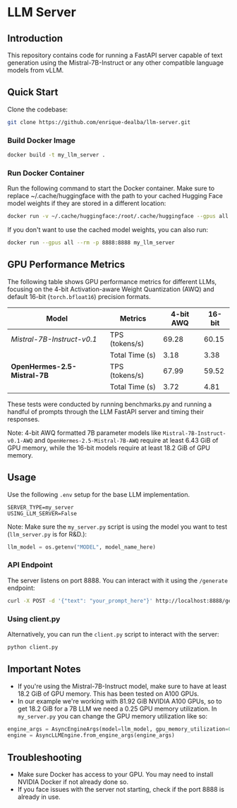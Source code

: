 # LLM Server

## Introduction

This repository contains code for running a FastAPI server capable of text generation using the Mistral-7B-Instruct or any other compatible language models from vLLM.

## Quick Start
Clone the codebase:
```sh
git clone https://github.com/enrique-dealba/llm-server.git
```

### Build Docker Image
```sh
docker build -t my_llm_server .
```

### Run Docker Container
Run the following command to start the Docker container. Make sure to replace ~/.cache/huggingface with the path to your cached Hugging Face model weights if they are stored in a different location:
```sh
docker run -v ~/.cache/huggingface:/root/.cache/huggingface --gpus all --name llm -p 8888:8888 my_llm_server
```

If you don't want to use the cached model weights, you can also run:
```sh
docker run --gpus all --rm -p 8888:8888 my_llm_server
```

## GPU Performance Metrics

The following table shows GPU performance metrics for different LLMs, focusing on the 4-bit Activation-aware Weight Quantization (AWQ) and default 16-bit (`torch.bfloat16`) precision formats.

| Model | Metrics | 4-bit AWQ | 16-bit |
|-------|--------|-----------|--------|
| *Mistral-7B-Instruct-v0.1* | TPS (tokens/s) | 69.28 | 60.15 |
| | Total Time (s) | 3.18 | 3.38 |
| **OpenHermes-2.5-Mistral-7B** | TPS (tokens/s) | 67.99 | 59.52 |
| | Total Time (s) | 3.72 | 4.81 |

These tests were conducted by running benchmarks.py and running a handful of prompts through the LLM FastAPI server and timing their responses.

Note: 4-bit AWQ formatted 7B parameter models like `Mistral-7B-Instruct-v0.1-AWQ` and `OpenHermes-2.5-Mistral-7B-AWQ` require at least 6.43 GiB of GPU memory, while the 16-bit models require at least 18.2 GiB of GPU memory.

## Usage

Use the following `.env` setup for the base LLM implementation.
```.env
SERVER_TYPE=my_server
USING_LLM_SERVER=False
```

Note: Make sure the `my_server.py` script is using the model you want to test (`llm_server.py` is for R&D.):
```python
llm_model = os.getenv("MODEL", model_name_here)
```

### API Endpoint
The server listens on port 8888. You can interact with it using the `/generate` endpoint:
```sh
curl -X POST -d '{"text": "your_prompt_here"}' http://localhost:8888/generate
```

### Using client.py
Alternatively, you can run the `client.py` script to interact with the server:
```sh
python client.py
```

## Important Notes
- If you're using the Mistral-7B-Instruct model, make sure to have at least 18.2 GiB of GPU memory. This has been tested on A100 GPUs.
- In our example we're working with 81.92 GiB NVIDIA A100 GPUs, so to get 18.2 GiB for a 7B LLM we need a 0.25 GPU memory utilization. In `my_server.py` you can change the GPU memory utilization like so:
```python
engine_args = AsyncEngineArgs(model=llm_model, gpu_memory_utilization=0.25)
engine = AsyncLLMEngine.from_engine_args(engine_args)
```

## Troubleshooting
- Make sure Docker has access to your GPU. You may need to install NVIDIA Docker if not already done so.
- If you face issues with the server not starting, check if the port 8888 is already in use.
